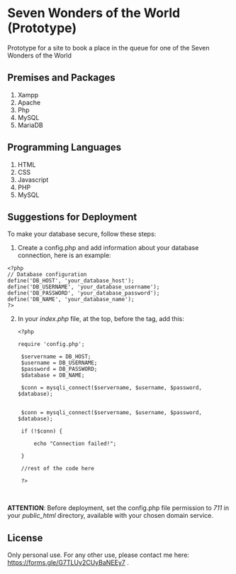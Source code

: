 # Seven Wonders of the World (Prototype)
Prototype for a site to book a place in the queue for one of the Seven Wonders of the World

## Premises and Packages
1. Xampp
2. Apache
3. Php
4. MySQL
5. MariaDB

## Programming Languages
1. HTML
2. CSS
3. Javascript
4. PHP
5. MySQL

## Suggestions for Deployment
To make your database secure, follow these steps:
<br>
1. Create a config.php and add information about your database connection, here is an example:

  ```
  <?php
  // Database configuration
  define('DB_HOST', 'your_database_host');
  define('DB_USERNAME', 'your_database_username');
  define('DB_PASSWORD', 'your_database_password');
  define('DB_NAME', 'your_database_name');
  ?>
  ```
2. In your _index.php_ file, at the top, before the _<!DOCTYPE HTML>_ tag, add this:
   ```
   <?php

   require 'config.php';

    $servername = DB_HOST;
    $username = DB_USERNAME;
    $password = DB_PASSWORD;
    $database = DB_NAME;
    
    $conn = mysqli_connect($servername, $username, $password, $database);
    
    
    $conn = mysqli_connect($servername, $username, $password, $database);
    
    if (!$conn) {
    
        echo "Connection failed!";
    
    }
    
    //rest of the code here
    
    ?>

   ``` 
<br>

__ATTENTION__: Before deployment, set the config.php file permission to _711_ in your _public_html_ directory, available with your chosen domain service.

## License
Only personal use. For any other use, please contact me here: https://forms.gle/G7TLUy2CUyBaNEEy7 .
